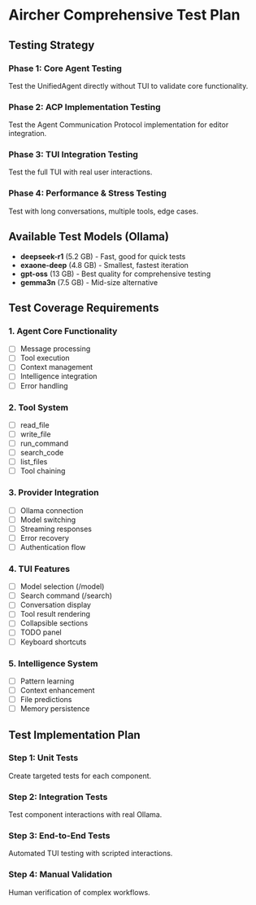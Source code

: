 # Aircher Comprehensive Test Plan

## Testing Strategy

### Phase 1: Core Agent Testing
Test the UnifiedAgent directly without TUI to validate core functionality.

### Phase 2: ACP Implementation Testing  
Test the Agent Communication Protocol implementation for editor integration.

### Phase 3: TUI Integration Testing
Test the full TUI with real user interactions.

### Phase 4: Performance & Stress Testing
Test with long conversations, multiple tools, edge cases.

## Available Test Models (Ollama)

- **deepseek-r1** (5.2 GB) - Fast, good for quick tests
- **exaone-deep** (4.8 GB) - Smallest, fastest iteration
- **gpt-oss** (13 GB) - Best quality for comprehensive testing
- **gemma3n** (7.5 GB) - Mid-size alternative

## Test Coverage Requirements

### 1. Agent Core Functionality
- [ ] Message processing
- [ ] Tool execution
- [ ] Context management
- [ ] Intelligence integration
- [ ] Error handling

### 2. Tool System
- [ ] read_file
- [ ] write_file
- [ ] run_command
- [ ] search_code
- [ ] list_files
- [ ] Tool chaining

### 3. Provider Integration
- [ ] Ollama connection
- [ ] Model switching
- [ ] Streaming responses
- [ ] Error recovery
- [ ] Authentication flow

### 4. TUI Features
- [ ] Model selection (/model)
- [ ] Search command (/search)
- [ ] Conversation display
- [ ] Tool result rendering
- [ ] Collapsible sections
- [ ] TODO panel
- [ ] Keyboard shortcuts

### 5. Intelligence System
- [ ] Pattern learning
- [ ] Context enhancement
- [ ] File predictions
- [ ] Memory persistence

## Test Implementation Plan

### Step 1: Unit Tests
Create targeted tests for each component.

### Step 2: Integration Tests
Test component interactions with real Ollama.

### Step 3: End-to-End Tests
Automated TUI testing with scripted interactions.

### Step 4: Manual Validation
Human verification of complex workflows.